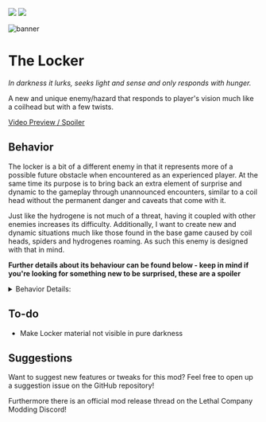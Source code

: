 
<img src="https://img.shields.io/badge/version-1.3.1-0AF" /></a>
<img src="https://img.shields.io/badge/lc--version-v66-000" /></a>

![banner](https://github.com/zealsprince/lc-locker/assets/1859270/120046ff-144a-4e17-b5fb-f973d5fc3a0f)

# The Locker #

*In darkness it lurks, seeks light and sense and only responds with hunger.*

A new and unique enemy/hazard that responds to player's vision much like a coilhead but with a few twists.

[Video Preview / Spoiler](https://www.youtube.com/watch?v=wjYhH5tceDc)

## Behavior ##

The locker is a bit of a different enemy in that it represents more of a possible future obstacle when encountered as an experienced player. At the same time its purpose is to bring back an extra element of surprise and dynamic to the gameplay through unannounced encounters, similar to a coil head without the permanent danger and caveats that come with it.

Just like the hydrogene is not much of a threat, having it coupled with other enemies increases its difficulty. Additionally, I want to create new and dynamic situations much like those found in the base game caused by coil heads, spiders and hydrogenes roaming. As such this enemy is designed with that in mind.

**Further details about its behaviour can be found below - keep in mind if you're looking for something new to be surprised, these are a spoiler**

<details> 
  <summary>Behavior Details:</summary>

- The locker activates and charges at a player if they scan it having a clear line to the player up to a range of 90 meters
- Activating from a scan has to propagate to the locker and matches the scan wave you see in game
- At a maximum range of 90 meters it will take 3 seconds before activating
- The locker responds to player flashlights when aimed at it and will charge at players even if the flashlight is lit in an offhand slot
- The locker responds to player touch meaning getting stuck with it in a corner is generally a death sentence
- The locker responds to held light sources in a 15 meter range
- Crouching past the locker will not alert it
- The locker can be stood on without activating it
- Players caught in the charge are instantly killed
- The locker can not be killed/destroyed by regular means
- The locker can kill enemies while chasing
- The locker can crush and destroy doors while chasing
- Crashing two lockers together will cause an explosion
- The locker has a chance to reactivate after a chase and close in on the closest player - the chance of this happening is 50% by default and can be configured

</details>

## To-do ##

- Make Locker material not visible in pure darkness

## Suggestions ##

Want to suggest new features or tweaks for this mod? Feel free to open up a suggestion issue on the GitHub repository!

Furthermore there is an official mod release thread on the Lethal Company Modding Discord!